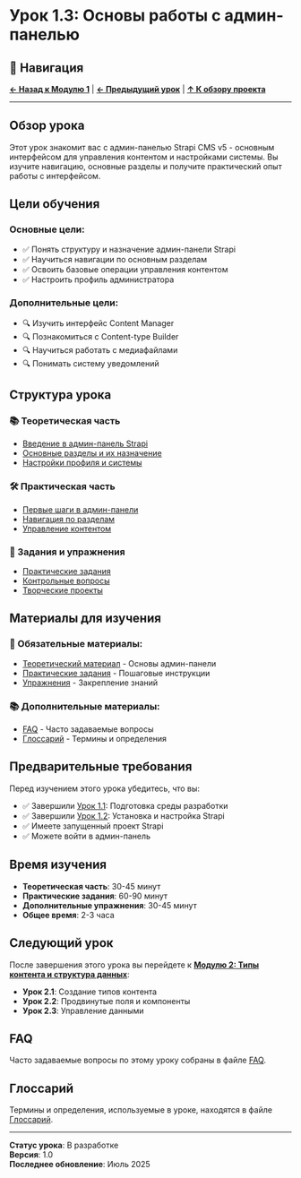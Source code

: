 # Урок 1.3: Основы работы с админ-панелью

## 🧭 Навигация

**[← Назад к Модулю 1](../README.md)** | **[← Предыдущий урок](../lesson-01-2/README.md)** | **[↑ К обзору проекта](../../../README.md)**

---

## Обзор урока

Этот урок знакомит вас с админ-панелью Strapi CMS v5 - основным интерфейсом для управления контентом и настройками системы. Вы изучите навигацию, основные разделы и получите практический опыт работы с интерфейсом.

## Цели обучения

### Основные цели:
- ✅ Понять структуру и назначение админ-панели Strapi
- ✅ Научиться навигации по основным разделам
- ✅ Освоить базовые операции управления контентом
- ✅ Настроить профиль администратора

### Дополнительные цели:
- 🔍 Изучить интерфейс Content Manager
- 🔍 Познакомиться с Content-type Builder
- 🔍 Научиться работать с медиафайлами
- 🔍 Понимать систему уведомлений

## Структура урока

### 📚 Теоретическая часть
- [Введение в админ-панель Strapi](theory.md)
- [Основные разделы и их назначение](theory.md)
- [Настройки профиля и системы](theory.md)

### 🛠️ Практическая часть
- [Первые шаги в админ-панели](practice.md)
- [Навигация по разделам](practice.md)
- [Управление контентом](practice.md)

### 📝 Задания и упражнения
- [Практические задания](exercises.md)
- [Контрольные вопросы](exercises.md)
- [Творческие проекты](exercises.md)

## Материалы для изучения

### 📖 Обязательные материалы:
- [Теоретический материал](theory.md) - Основы админ-панели
- [Практические задания](practice.md) - Пошаговые инструкции
- [Упражнения](exercises.md) - Закрепление знаний

### 📚 Дополнительные материалы:
- [FAQ](faq.md) - Часто задаваемые вопросы
- [Глоссарий](glossary.md) - Термины и определения

## Предварительные требования

Перед изучением этого урока убедитесь, что вы:
- ✅ Завершили [Урок 1.1](../lesson-01-1/README.md): Подготовка среды разработки
- ✅ Завершили [Урок 1.2](../lesson-01-2/README.md): Установка и настройка Strapi
- ✅ Имеете запущенный проект Strapi
- ✅ Можете войти в админ-панель

## Время изучения

- **Теоретическая часть**: 30-45 минут
- **Практические задания**: 60-90 минут
- **Дополнительные упражнения**: 30-45 минут
- **Общее время**: 2-3 часа

## Следующий урок

После завершения этого урока вы перейдете к **[Модулю 2: Типы контента и структура данных](../module-02/README.md)**:
- **Урок 2.1**: Создание типов контента
- **Урок 2.2**: Продвинутые поля и компоненты  
- **Урок 2.3**: Управление данными

## FAQ

Часто задаваемые вопросы по этому уроку собраны в файле [FAQ](faq.md).

## Глоссарий

Термины и определения, используемые в уроке, находятся в файле [Глоссарий](glossary.md).

---

**Статус урока**: В разработке  
**Версия**: 1.0  
**Последнее обновление**: Июль 2025 